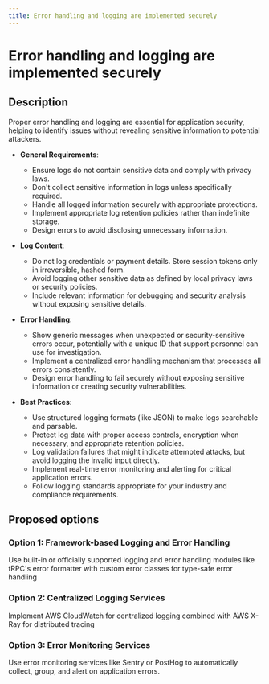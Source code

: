 ```yaml
---
title: Error handling and logging are implemented securely
---
```


# Error handling and logging are implemented securely

## Description

Proper error handling and logging are essential for application security, helping to identify issues without revealing sensitive information to potential attackers.

- **General Requirements**:

  - Ensure logs do not contain sensitive data and comply with privacy laws.
  - Don't collect sensitive information in logs unless specifically required.
  - Handle all logged information securely with appropriate protections.
  - Implement appropriate log retention policies rather than indefinite storage.
  - Design errors to avoid disclosing unnecessary information.

- **Log Content**:

  - Do not log credentials or payment details. Store session tokens only in irreversible, hashed form.
  - Avoid logging other sensitive data as defined by local privacy laws or security policies.
  - Include relevant information for debugging and security analysis without exposing sensitive details.

- **Error Handling**:

  - Show generic messages when unexpected or security-sensitive errors occur, potentially with a unique ID that support personnel can use for investigation.
  - Implement a centralized error handling mechanism that processes all errors consistently.
  - Design error handling to fail securely without exposing sensitive information or creating security vulnerabilities.

- **Best Practices**:

  - Use structured logging formats (like JSON) to make logs searchable and parsable.
  - Protect log data with proper access controls, encryption when necessary, and appropriate retention policies.
  - Log validation failures that might indicate attempted attacks, but avoid logging the invalid input directly.
  - Implement real-time error monitoring and alerting for critical application errors.
  - Follow logging standards appropriate for your industry and compliance requirements.

## Proposed options

### Option 1: Framework-based Logging and Error Handling

Use built-in or officially supported logging and error handling modules like tRPC's error formatter with custom error classes for type-safe error handling

### Option 2: Centralized Logging Services

Implement AWS CloudWatch for centralized logging combined with AWS X-Ray for distributed tracing

### Option 3: Error Monitoring Services

Use error monitoring services like Sentry or PostHog to automatically collect, group, and alert on application errors.
